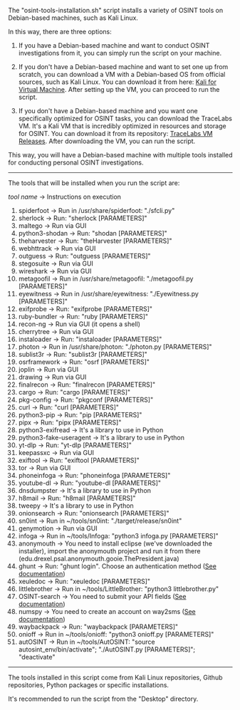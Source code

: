 The "osint-tools-installation.sh" script installs a variety of OSINT tools on Debian-based machines, such as Kali Linux.

In this way, there are three options:

1. If you have a Debian-based machine and want to conduct OSINT investigations from it, you can simply run the script on your machine.

2. If you don't have a Debian-based machine and want to set one up from scratch, you can download a VM with a Debian-based OS from official sources, such as Kali Linux. You can download it from here: [Kali for Virtual Machine](https://www.kali.org/get-kali/#kali-virtual-machines). After setting up the VM, you can proceed to run the script.

3. If you don't have a Debian-based machine and you want one specifically optimized for OSINT tasks, you can download the TraceLabs VM. It's a Kali VM that is incredibly optimized in resources and storage for OSINT. You can download it from its repository: [TraceLabs VM Releases](https://github.com/tracelabs/tlosint-vm/releases). After downloading the VM, you can run the script.

This way, you will have a Debian-based machine with multiple tools installed for conducting personal OSINT investigations.

---

The tools that will be installed when you run the script are:

_tool name_ -> Instructions on execution

1. spiderfoot -> Run in /usr/share/spiderfoot: "./sfcli.py"
2. sherlock -> Run: "sherlock \[PARAMETERS]"
3. maltego -> Run via GUI
4. python3-shodan -> Run: "shodan \[PARAMETERS]" 
5. theharvester -> Run: "theHarvester \[PARAMETERS]" 
6. webhttrack -> Run via GUI
7. outguess -> Run: "outguess \[PARAMETERS]"
8. stegosuite -> Run via GUI
9. wireshark -> Run via GUI
10. metagoofil -> Run in /usr/share/metagoofil: "./metagoofil.py \[PARAMETERS]"
11. eyewitness -> Run in /usr/share/eyewitness: "./Eyewitness.py \[PARAMETERS]"
12. exifprobe -> Run: "exifprobe \[PARAMETERS]"
13. ruby-bundler -> Run: "ruby \[PARAMETERS]"
14. recon-ng -> Run via GUI (it opens a shell)
15. cherrytree -> Run via GUI
16. instaloader -> Run: "instaloader \[PARAMETERS]"
17. photon -> Run in /usr/share/photon: "./photon.py \[PARAMETERS]"
18. sublist3r -> Run: "sublist3r \[PARAMETERS]"
19. osrframework -> Run: "osrf \[PARAMETERS]"
20. joplin -> Run via GUI
21. drawing -> Run via GUI
22. finalrecon -> Run: "finalrecon \[PARAMETERS]"
23. cargo -> Run: "cargo \[PARAMETERS]"
24. pkg-config -> Run: "pkgconf \[PARAMETERS]"
25. curl -> Run: "curl \[PARAMETERS]"
26. python3-pip -> Run: "pip \[PARAMETERS]"
27. pipx -> Run: "pipx \[PARAMETERS]"
28. python3-exifread -> It's a library to use in Python
29. python3-fake-useragent -> It's a library to use in Python
30. yt-dlp -> Run: "yt-dlp \[PARAMETERS]"
31. keepassxc -> Run via GUI
32. exiftool -> Run: "exiftool \[PARAMETERS]"
33. tor -> Run via GUI
34. phoneinfoga -> Run: "phoneinfoga \[PARAMETERS]"
35. youtube-dl -> Run: "youtube-dl \[PARAMETERS]"
36. dnsdumpster -> It's a library to use in Python
37. h8mail -> Run: "h8mail \[PARAMETERS]"
38. tweepy -> It's a library to use in Python
39. onionsearch -> Run: "onionsearch \[PARAMETERS]"
40. sn0int -> Run in ~/tools/sn0int: "./target/release/sn0int"
41. genymotion -> Run via GUI
42. infoga -> Run in ~/tools/Infoga: "python3 infoga.py \[PARAMETERS]"
43. anonymouth -> You need to install eclipse (we've downloaded the installer), import the anonymouth project and run it from there (edu.drexel.psal.anonymouth.gooie.ThePresident.java)
44. ghunt -> Run: "ghunt login". Choose an authentication method ([See documentation](https://github.com/mxrch/GHunt))
45. xeuledoc -> Run: "xeuledoc \[PARAMETERS]"
46. littlebrother -> Run in ~/tools/LittleBrother: "python3 littlebrother.py"
47. OSINT-search -> You need to submit your API fields ([See documentation](https://github.com/am0nt31r0/OSINT-Search))
48. numspy -> You need to create an account on way2sms ([See documentation](https://bhattsameer.github.io/numspy/))
49. waybackpack -> Run: "waybackpack \[PARAMETERS]"
50. onioff -> Run in ~/tools/onioff: "python3 onioff.py \[PARAMETERS]"
51. autOSINT -> Run in ~/tools/AutOSINT: "source autosint_env/bin/activate"; "./AutOSINT.py \[PARAMETERS]"; "deactivate"

---

The tools installed in this script come from Kali Linux repositories, Github repositories, Python packages or specific installations.

It's recommended to run the script from the "Desktop" directory.
